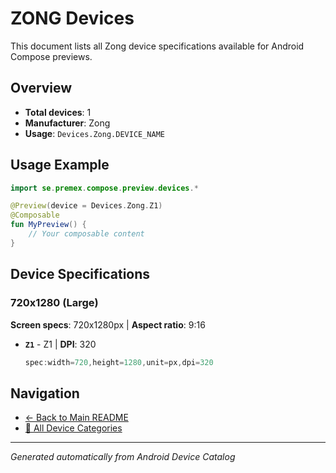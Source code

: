 # ZONG Devices

This document lists all Zong device specifications available for Android Compose previews.

## Overview

- **Total devices**: 1
- **Manufacturer**: Zong
- **Usage**: `Devices.Zong.DEVICE_NAME`

## Usage Example

```kotlin
import se.premex.compose.preview.devices.*

@Preview(device = Devices.Zong.Z1)
@Composable
fun MyPreview() {
    // Your composable content
}
```

## Device Specifications

### 720x1280 (Large)

**Screen specs**: 720x1280px | **Aspect ratio**: 9:16

- **`Z1`** - Z1 | **DPI**: 320
  ```kotlin
  spec:width=720,height=1280,unit=px,dpi=320
  ```

## Navigation

- [← Back to Main README](../../README.md)
- [📱 All Device Categories](../README.md)

---
*Generated automatically from Android Device Catalog*

